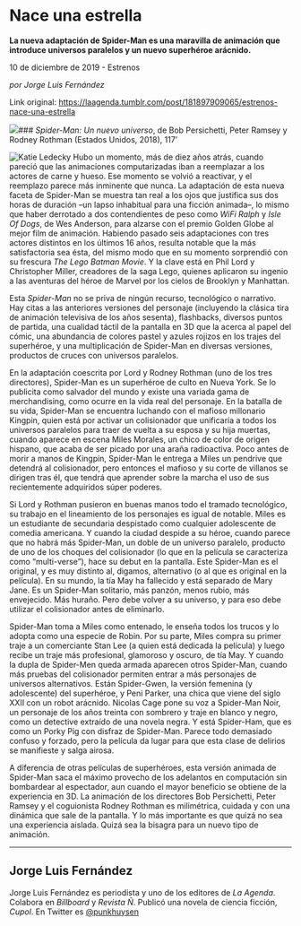 # Nace una estrella

**La nueva adaptación de Spider-Man es una maravilla de animación que introduce universos paralelos y un nuevo superhéroe arácnido.**

10 de diciembre de 2019 - Estrenos

_por Jorge Luis Fernández_

Link original: https://laagenda.tumblr.com/post/181897909065/estrenos-nace-una-estrella

![](https://64.media.tumblr.com/1a46c320c1a8c4503ae618186336a4e6/tumblr_inline_pl4oor13as1t6q87u_500.jpg)### *Spider-Man: Un nuevo universo*, de Bob Persichetti, Peter Ramsey y Rodney Rothman (Estados Unidos, 2018), 117’

![Katie Ledecky](https://64.media.tumblr.com/3a13cc072fe508ea7528b41bb5586640/tumblr_inline_pl4fckxT8k1t6q87u_400.jpg)
Hubo un momento, más de diez años atrás, cuando pareció que las animaciones computarizadas iban a reemplazar a los actores de carne y hueso. Ese momento se volvió a reactivar, y el reemplazo parece más inminente que nunca. La adaptación de esta nueva faceta de Spider-Man se muestra tan real a los ojos que justifica sus dos horas de duración –un lapso inhabitual para una ficción animada–, lo mismo que haber derrotado a dos contendientes de peso como *WiFi Ralph* y *Isle Of Dogs*, de Wes Anderson, para alzarse con el premio Golden Globe al mejor film de animación. Habiendo pasado seis adaptaciones con tres actores distintos en los últimos 16 años, resulta notable que la más satisfactoria sea ésta, del mismo modo que en su momento sorprendió con su frescura *The Lego Batman Movie*. Y la clave está en Phil Lord y Christopher Miller, creadores de la saga Lego, quienes aplicaron su ingenio a las aventuras del héroe de Marvel por los cielos de Brooklyn y Manhattan. 

Esta *Spider-Man* no se priva de ningún recurso, tecnológico o narrativo. Hay citas a las anteriores versiones del personaje (incluyendo la clásica tira de animación televisiva de los años sesenta), flashbacks, diversos puntos de partida, una cualidad táctil de la pantalla en 3D que la acerca al papel del cómic, una abundancia de colores pastel y azules rojizos en los trajes del superhéroe, y una multiplicación de Spider-Man en diversas versiones, productos de cruces con universos paralelos.

En la adaptación coescrita por Lord y Rodney Rothman (uno de los tres directores), Spider-Man es un superhéroe de culto en Nueva York. Se lo publicita como salvador del mundo y existe una variada gama de merchandising, como ocurre en la vida real del personaje. En la batalla de su vida, Spider-Man se encuentra luchando con el mafioso millonario Kingpin, quien está por activar un colisionador que unificaría a todos los universos paralelos para traer de vuelta a su esposa y su hija muertas, cuando aparece en escena Miles Morales, un chico de color de origen hispano, que acaba de ser picado por una araña radioactiva. Poco antes de morir a manos de Kingpin, Spider-Man le entrega a Miles un pendrive que detendrá al colisionador, pero entonces el mafioso y su corte de villanos se dirigen tras él, que tendrá que aprender sobre la marcha el uso de sus recientemente adquiridos súper poderes.

Si Lord y Rothman pusieron en buenas manos todo el tramado tecnológico, su trabajo en el lineamiento de los personajes es igual de notable. Miles es un estudiante de secundaria despistado como cualquier adolescente de comedia americana. Y cuando la ciudad despide a su héroe, cuando parece que no habrá más Spider-Man, un doble de un universo paralelo, producto de uno de los choques del colisionador (lo que en la película se caracteriza como “multi-verse”), hace su debut en la pantalla. Este Spider-Man es el original, y es muy distinto al, digamos, alternativo (o al que es original en la película). En su mundo, la tía May ha fallecido y está separado de Mary Jane. Es un Spider-Man solitario, más panzón, menos rubio, más envejecido. Más huraño. Pero debe volver a su universo, y para eso debe utilizar el colisionador antes de eliminarlo.

Spider-Man toma a Miles como entenado, le enseña todos los trucos y lo adopta como una especie de Robin. Por su parte, Miles compra su primer traje a un comerciante Stan Lee (a quien está dedicada la película) y luego recibe un traje más profesional, glamoroso y oscuro, de tía May. Y cuando la dupla de Spider-Men queda armada aparecen otros Spider-Man, cuando más pruebas del colisionador permiten entrar a más personajes de universos alternativos. Están Spider-Gwen, la versión femenina (y adolescente) del superhéroe, y Peni Parker, una chica que viene del siglo XXII con un robot arácnido. Nicolas Cage pone su voz a Spider-Man Noir, un personaje de los años treinta con sombrero y traje en blanco y negro, como un detective extraído de una novela negra. Y está Spider-Ham, que es como un Porky Pig con disfraz de Spider-Man. Parece todo demasiado confuso y forzado, pero la película da lugar para que esta clase de delirios se manifieste y salga airosa.

A diferencia de otras películas de superhéroes, esta versión animada de Spider-Man saca el máximo provecho de los adelantos en computación sin bombardear al espectador, aun cuando el mayor beneficio se obtiene de la experiencia en 3D. La animación de los directores Bob Persichetti, Peter Ramsey y el coguionista Rodney Rothman es milimétrica, cuidada y con una dinámica que sale de la pantalla. Y lo más importante es que quizá no sea una experiencia aislada. Quizá sea la bisagra para un nuevo tipo de animación.

  




---

Jorge Luis Fernández
--------------------

 Jorge Luis Fernández es periodista y uno de los editores de *La Agenda*. Colabora en *Billboard* y *Revista Ñ*. Publicó una novela de ciencia ficción, *Cupol*. En Twitter es [@punkhuysen](https://twitter.com/punkhuysen) 

